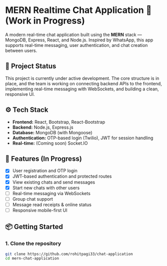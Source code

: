 # MERN Realtime Chat Application 💬 (Work in Progress)

A modern real-time chat application built using the **MERN** stack — MongoDB, Express, React, and Node.js. Inspired by WhatsApp, this app supports real-time messaging, user authentication, and chat creation between users.

## 🚧 Project Status

This project is currently under active development. The core structure is in place, and the team is working on connecting backend APIs to the frontend, implementing real-time messaging with WebSockets, and building a clean, responsive UI.

## ⚙️ Tech Stack

- **Frontend:** React, Bootstrap, React-Bootstrap
- **Backend:** Node.js, Express.js
- **Database:** MongoDB (with Mongoose)
- **Authentication:** OTP-based login (Twilio), JWT for session handling
- **Real-time:** (Coming soon) Socket.IO

## 📁 Features (In Progress)

- [x] User registration and OTP login
- [x] JWT-based authentication and protected routes
- [x] View existing chats and send messages
- [x] Start new chats with other users
- [ ] Real-time messaging via WebSockets
- [ ] Group chat support
- [ ] Message read receipts & online status
- [ ] Responsive mobile-first UI

## 📦 Getting Started

### 1. Clone the repository

```bash
git clone https://github.com/rohitpagi33/chat-application
cd mern-chat-application

